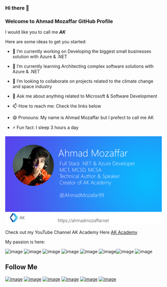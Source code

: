 ### Hi there 👋
### Welcome to Ahmad Mozaffar GitHub Profile 
I would like you to call me ***AK***

Here are some ideas to get you started:

  

- 🔭 I’m currently working on Developing the biggest small businesses solution with Azure & .NET

- 🌱 I’m currently learning Architecting complex software solutions with Azure & .NET

- 👯 I’m looking to collaborate on projects related to the climate change and space industry

- 💬 Ask me about anything related to Microsoft & Software Development 

- 📫 How to reach me: Check the links below
- 😄 Pronouns: My name is Ahmad Mozaffar but I prefect to call me AK 
- ⚡ Fun fact: I sleep 3 hours a day 

![Personal Cover](https://github.com/aksoftware98/aksoftware98/blob/main/GitHub%20readme.jpg?raw=true)

Check out my YouTube Channel AK Academy Here [AK Academy](https://www.youtube.com/channel/UCRs-PO48PbbS0l7bBhbu5CA) 

My passion is here:

![image](https://img.shields.io/badge/Microsoft-666666?style=for-the-badge&logo=microsoft&logoColor=white) ![image](https://img.shields.io/badge/Windows-0078D6?style=for-the-badge&logo=windows&logoColor=white) ![image](https://img.shields.io/badge/Microsoft_Azure-0089D6?style=for-the-badge&logo=microsoft-azure&logoColor=white) ![image](https://img.shields.io/badge/C%23-239120?style=for-the-badge&logo=c-sharp&logoColor=white) ![image](https://img.shields.io/badge/Xamarin-3498DB?style=for-the-badge&logo=xamarin&logoColor=white) ![image](https://img.shields.io/badge/.NET-5C2D91?style=for-the-badge&logo=.net&logoColor=white)![image](https://img.shields.io/badge/Markdown-000000?style=for-the-badge&logo=markdown&logoColor=white) ![image](https://img.shields.io/badge/Xbox-107C10?style=for-the-badge&logo=xbox&logoColor=white)

## Follow Me
[![image](https://img.shields.io/badge/YouTube-FF0000?style=for-the-badge&logo=youtube&logoColor=white)](https://www.youtube.com/channel/UCRs-PO48PbbS0l7bBhbu5CA) [![image](https://img.shields.io/badge/GitHub-100000?style=for-the-badge&logo=github&logoColor=white)](https://github.com/aksoftware98) [![image](https://img.shields.io/badge/Twitter-1DA1F2?style=for-the-badge&logo=twitter&logoColor=white)](https://twitter.com/ahmadmozaffar99) [![image](https://img.shields.io/badge/LinkedIn-0077B5?style=for-the-badge&logo=linkedin&logoColor=white)](https://www.linkedin.com/in/ahmad-mozaffar-a07183123/) [![image](https://img.shields.io/badge/Reddit-FF4500?style=for-the-badge&logo=reddit&logoColor=white)](https://www.reddit.com/user/aksoftware99) [![image](https://img.shields.io/badge/Facebook-1877F2?style=for-the-badge&logo=facebook&logoColor=white)](https://www.facebook.com/ahmadmozaffar99/) 
